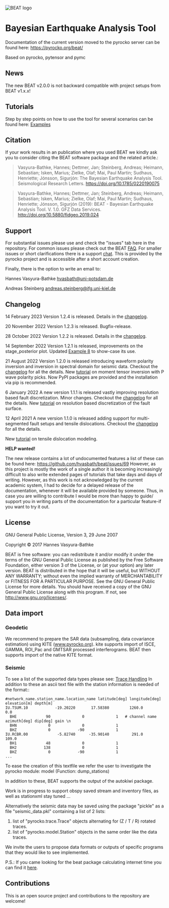 
![BEAT logo](https://pyrocko.org/beat/docs/current/_images/LOGO_BEAT.png)

# Bayesian Earthquake Analysis Tool

Documentation of the current version moved to the pyrocko server can be found here:
https://pyrocko.org/beat/

Based on pyrocko, pytensor and pymc

## News
The new BEAT v2.0.0 is not backward compatible with project setups from BEAT v1.x.x!

## Tutorials
Step by step points on how to use the tool for several scenarios can be found here:
[Examples](https://pyrocko.org/beat/docs/current/examples/index.html#)

## Citation
If your work results in an publication where you used BEAT we kindly ask you to consider citing the BEAT software package and the related article.:

 > Vasyura-Bathke, Hannes; Dettmer, Jan; Steinberg, Andreas; Heimann, Sebastian; Isken, Marius; Zielke, Olaf; Mai, Paul Martin; Sudhaus, Henriette; Jónsson, Sigurjón: The Bayesian Earthquake Analysis Tool. Seismological Research Letters. https://doi.org/10.1785/0220190075

 > Vasyura-Bathke, Hannes; Dettmer, Jan; Steinberg, Andreas; Heimann, Sebastian; Isken, Marius; Zielke, Olaf; Mai, Paul Martin; Sudhaus, Henriette; Jónsson, Sigurjón (2019): BEAT - Bayesian Earthquake Analysis Tool. V. 1.0. GFZ Data Services. http://doi.org/10.5880/fidgeo.2019.024


## Support
For substantial issues please use and check the "issues" tab here in the repository.
For common issues please check out the BEAT [FAQ](https://pyrocko.org/beat/docs/current/faq.html).
For smaller issues or short clarifications there is a support [chat](https://hive.pyrocko.org/pyrocko-support/channels/beat). This is provided by the pyrocko project and is accessible after a short account creation.

Finally, there is the option to write an email to:

Hannes Vasyura-Bathke
hvasbath@uni-potsdam.de

Andreas Steinberg
andreas.steinberg@ifg.uni-kiel.de


## Changelog
14 February 2023
Version 1.2.4 is released. Details in the [changelog](https://github.com/hvasbath/beat/blob/master/CHANGELOG.md).

20 November 2022
Version 1.2.3 is released. Bugfix-release.

28 October 2022
Version 1.2.2 is released. Details in the [changelog](https://github.com/hvasbath/beat/blob/master/CHANGELOG.md).

14 September 2022
Version 1.2.1 is released, improvements on the stage_posterior plot. Updated [Example 8](https://pyrocko.org/beat/docs/current/examples/MTQT_polarity.html#plotting) to show-case its use.

21 August 2022
Version 1.2.0 is released introducing waveform polarity inversion and inversion in spectral domain for seismic data.
Checkout the [changelog](https://github.com/hvasbath/beat/blob/master/CHANGELOG.md) for all the details.
New [tutorial](https://pyrocko.org/beat/docs/current/examples/MTQT_polarity.html) on moment tensor inversion with P wave polarity picks.
Now PyPI packages are provided and the installation via pip is recommended.

6 January 2022
A new version 1.1.1 is released vastly improving resolution based fault discretization. Minor changes.
Checkout the [changelog](https://github.com/hvasbath/beat/blob/master/CHANGELOG.md) for all the details.
New [tutorial](https://pyrocko.org/beat/docs/current/examples/FFI_static_resolution.html) on resolution based discretization of the fault surface.

12 April 2021
A new version 1.1.0 is released adding support for multi-segmented fault setups and tensile dislocations.
Checkout the [changelog](https://github.com/hvasbath/beat/blob/master/CHANGELOG.md) for all the details.


New [tutorial](https://pyrocko.org/beat/docs/current/examples/Rectangular_tensile.html) on tensile dislocation modeling.

**HELP wanted!**

The new release contains a lot of undocumented features a list of these can be found here:
https://github.com/hvasbath/beat/issues/69
However, as this project is mostly the work of a single author it is becoming increasingly difficult to also
write extended pages of tutorials that take days and days of writing. However, as this work is not acknowledged by the
current academic system, I had to decide for a delayed release of the documentation, whenever it will
be available provided by someone. Thus, in case you are willing to contribute I would be more than happy to guide/ support
you in writing parts of the documentation for a particular feature-if you want to try it out.

## License
GNU General Public License, Version 3, 29 June 2007

Copyright © 2017 Hannes Vasyura-Bathke

BEAT is free software: you can redistribute it and/or modify it under the terms of the GNU General Public License as published by the Free Software Foundation, either version 3 of the License, or (at your option) any later version.
BEAT is distributed in the hope that it will be useful, but WITHOUT ANY WARRANTY; without even the implied warranty of MERCHANTABILITY or FITNESS FOR A PARTICULAR PURPOSE.  See the GNU General Public License for more details.
You should have received a copy of the GNU General Public License along with this program. If not, see <http://www.gnu.org/licenses/>.


## Data import
### Geodetic
We recommend to prepare the SAR data (subsampling, data covariance estimation) using KITE (www.pyrocko.org).
kite supports import of ISCE, GAMMA, ROI_Pac and GMTSAR processed interferograms. BEAT then supports import of the native KITE format.

### Seismic
To see a list of the supported data types please see: [Trace Handling](https://pyrocko.org/docs/current/library/examples/trace_handling.html)
In addition to these an ascii text file with the station information is needed of the format::

    #network_name.station_name.location_name latitude[deg] longitude[deg] elevation[m] depth[m]
    IU.TSUM.10            -19.20220       17.58380         1260.0            0.0
      BHE             90              0              1   # channel name azimuth[deg] dip[deg] gain \n
      BHN              0              0              1
      BHZ              0            -90              1
    IU.RCBR.00             -5.82740      -35.90140          291.0          109.0
      BH1             48              0              1
      BH2            138              0              1
      BHZ              0            -90              1
    ...

To ease the creation of this textfile we refer the user to investigate the pyrocko module: model (Function: dump_stations)

In addition to these, BEAT supports the output of the autokiwi package.

Work is in progress to support obspy saved stream and inventory files, as well as stationxml stay tuned ...

Alternatively the seismic data may be saved using the package "pickle" as a file "seismic_data.pkl"
containing a list of 2 lists:
1. list of "pyrocko.trace.Trace" objects alternating for (Z / T / R) rotated traces.
2. list of "pyrocko.model.Station" objects in the same order like the data traces.

We invite the users to propose data formats or outputs of specific programs that they would
like to see implemented.

P.S.: If you came looking for the beat package calculating internet time you can find it [here](https://github.com/tonyskapunk/beat).

## Contributions
This is an open source project and contributions to the repository are welcome!
